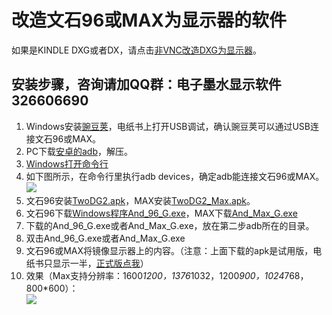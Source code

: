 # 改造文石96或MAX为显示器的软件 #
如果是KINDLE DXG或者DX，请点击[非VNC改造DXG为显示器](https://github.com/nahtethan/dxg-display/blob/master/DXG.md)。
## 安装步骤，咨询请加QQ群：电子墨水显示软件 326606690 ##
1. Windows安装[豌豆荚](http://mir.wandoujia.com/getwdj/homepage_)，电纸书上打开USB调试，确认豌豆荚可以通过USB连接文石96或MAX。
2. PC下载[安卓的adb](https://raw.githubusercontent.com/nahtethan/dxg-display/master/00-binary/adb.zip)，解压。
3. [Windows打开命令行](http://jingyan.baidu.com/article/a501d80ce26fecec630f5ee0.html)
4. 如下图所示，在命令行里执行adb devices，确定adb能连接文石96或MAX。  
![](https://github.com/nahtethan/dxg-display/blob/master/99-pictures/adb.jpg)
5. 文石96安装[TwoDG2.apk](https://raw.githubusercontent.com/nahtethan/dxg-display/master/00-binary/TwoDG2.apk)，MAX安装[TwoDG2_Max.apk](https://raw.githubusercontent.com/nahtethan/dxg-display/master/00-binary/TwoDG2_Max.apk)。
6. 文石96下载[Windows程序And_96_G.exe](https://www.hi-pda.com/forum/attachment.php?aid=Mjg5MTAzM3xjZDViNTUwNnwxNDg3MTM1MTk5fGQ4OWRvMGdwaVg0bWdsbWorRDlDM0I2WkN0QklaZVdvK1kyTjllV1pmcE4yNU9F)，MAX下载[And_Max_G.exe](https://www.hi-pda.com/forum/attachment.php?aid=Mjg5MTAzNHw4NjIxZGM4M3wxNDg3MTM1MTk5fGQ4OWRvMGdwaVg0bWdsbWorRDlDM0I2WkN0QklaZVdvK1kyTjllV1pmcE4yNU9F)
7. 下载的And_96_G.exe或者And_Max_G.exe，放在第二步adb所在的目录。
8. 双击And_96_G.exe或者And_Max_G.exe
9. 文石96或MAX将镜像显示器上的内容。（注意：上面下载的apk是试用版，电纸书只显示一半，[正式版点我](https://item.taobao.com/item.htm?id=520024244524)）
10. 效果（Max支持分辨率：1600*1200，1376*1032，1200*900，1024*768，800*600）：  
![](https://github.com/nahtethan/dxg-display/blob/master/99-pictures/max.jpg)
